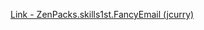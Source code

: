 [Link - ZenPacks.skills1st.FancyEmail (jcurry)](https://github.com/jcurry/ZenPacks.skills1st.FancyEmail)
